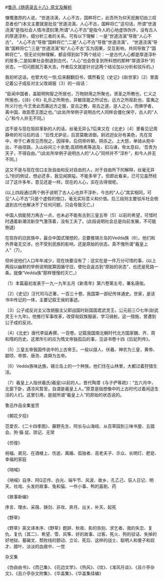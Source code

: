 #[鲁迅《随感录五十八》原文及解析](https://www.vrrw.net/wx/6700.html)

慷慨激昂的人说，“世道浇漓，人心不古，国粹将亡，此吾所为仰天扼腕切齿三叹息者也!”(本文主要就是批驳“世道浇漓，人心不古，国粹将亡”这句话，所谓“世道浇漓”是指社会人情冷漠刻薄;所谓“人心不古”是指今人的心地虚饰伪诈，没有古人的厚道淳朴。细分析三者的关系，可有以下理解：一是“世道浇漓”导致“人心不古”， “人心不古”导致“国粹将亡”;二是“人心不古”导致“世道浇漓”， “世道浇漓”导致“国粹将亡”;三是“世道浇漓”和“人心不古”互为因果，交互影响，共同导致了“国粹将亡”。但无论何种理解，都会得到如下两个结论：一是古代人心都是厚道淳朴的居多;二是如果社会倒退到古代，“人心”也会恢复到所料想的那种“厚道淳朴”的状态，一切问题就万事大吉。作者后文就是针对这两个结论加以分析和驳斥的。)

我初听这话，也曾大吃一惊;后来翻翻旧书，偶然看见《史记》《赵世家》〔2〕里面记着公子成反对主父改胡服〔3〕的一段话：

“臣闻中国者，盖聪明徇智之所居也，万物财用之所聚也，贤圣之所教也，仁义之所施也，《诗》《书》礼乐之所用也，异敏技能之所试也，远方之所观赴也，蛮夷之所义行也;今王舍此而袭远方之服，变古之教，易古之道，逆人之心，而佛学者，离中国，故臣愿王图之也。”(此处所举例子说明古代人同样会僵化保守，古人的“人心”和今人并无不同。)



这不是与现在阻抑革新的人的话，丝毫无异么?后来又在《北史》〔4〕里看见记周静帝的司马后的话：“后性尤妒忌，后宫莫敢进御。尉迟迥女孙有美色，先在宫中，帝于仁寿宫见而悦之，因得幸。后伺帝听朝，阴杀之。上大怒，单骑从苑中出，不由径路，入山谷间三十余里;高颎杨素等追及，扣马谏，帝太息曰，‘吾贵为天子，不得自由。’”(此处所举例子说明古人的“人心”同样并不“淳朴”，和今人并无不同。)

这又不是与现在信口主张自由和反对自由的人，对于自由所下的解释，丝毫无异么?别的例证，想必还多，我见闻狭隘，不能多举了。但即此看来，已可见虽然经过了这许多年，意见还是一样。现在的人心，实在古得很呢。

(以上四段通过两个例子说明了古人心也并不淳朴，今古的“人心”其实相同，可见“人心不古”只是个虚假的借口，毫无实际意义和价值。后三段则主要驳斥社会倒退到古代也解决不了任何问题，只会导致灭亡。)

中国人倘能努力再古一点，也未必不能有古到三皇五帝〔5〕以前的希望，可惜时时遇着新潮流新空气激荡着，没有工夫了。(此段说明社会总是向前发展，不可能倒退)

在现存的旧民族中，最合中国式理想的，总要推锡兰岛的Vedda族〔6〕。他们和外界毫无交涉，也不受别民族的影响，还是原始的状态，真不愧所谓“羲皇上人”〔7〕。

但听说他们人口年年减少，现在快要没有了：这实在是一件万分可惜的事。(以上两段以幽默的举例说明就算因循守旧，使社会返古到“原始的状态”，也还是死路一条。就像“Vedda族”那样慢慢的灭亡。)

〔1〕本篇最初发表于一九一九年五月《新青年》第六卷第五号，署名唐俟。

〔2〕《史记》汉代司马迁著，一百三十卷。我国第一部纪传体通史。世家，是该书中传记的一体，主要记叙王侯的事迹。

〔3〕公子成反对主父改胡服主父即战国时赵国国君武灵王。公元前三○七年(赵武灵王十九年)，他推行军事改革，改穿匈奴族服装，学习骑射。这一措施，曾遭到公子成的反对。

〔4〕《北史》唐代李延寿撰，一百卷。记载我国南北朝时代北方国家魏、齐、周和隋的历史。这里所引的应为隋文帝独孤后的事，见该书卷十四《后妃列传》。

〔5〕三皇五帝我国传说中的上古帝王。一般以燧人、伏羲、神农为三皇，黄帝、颛顼、帝喾、唐尧、虞舜为五帝。

〔6〕Vedda族味达族，锡兰岛上的一个种族，他们住在山林里，大都过着狩猎生活。

〔7〕羲皇上人指伏羲氏(羲皇)以前的人。晋代陶潜《与子俨等疏》：“五六月中，北窗下卧，遇凉风暂至，自谓是羲皇上人。”原意是指想像中的上古时代过着闲适生活的人们。这里引用，是就所谓“羲皇上人”的原始的状态说的。

鲁迅作品全集鉴赏

《朝花夕拾》

范爱农、《二十四孝图》、藤野先生、阿长与山海经、从百草园到三味书屋、五猖会、狗·猫·鼠、琐记、无常

《仿徨》

祝福、弟兄、在酒楼上、伤逝、离婚、孤独者、高老夫子、示众、长明灯、肥皂、幸福的家庭

《呐喊》

《呐喊》自序、阿Q正传、白光、端午节、风波、故乡、孔乙己、狂人日记、明天、社戏、头发的故事、兔和猫、一件小事、鸭的喜剧、药

《故事新编》

序言、理水、采薇、铸剑、非攻、奔月、出关、补天、起死

《野草》

《野草》英文译本序、《野草》题辞、秋夜、影的告别、求乞者、我的失恋、复仇、复仇〔其二〕、希望、雪、风筝、好的故事、过客、死火、狗的驳诘、失掉的好地狱、墓碣文、颓败线的颤动、立论、死后、这样的战士、聪明人和傻子和奴才、腊叶、淡淡的血痕中、一觉

杂文集

《伪自由书》、《而己集》、《花边文学》、《热风》、《坟》、《准风月谈》、《且介亭杂文》、《且介亭杂文附集》、《华盖集》、《华盖集续编》

